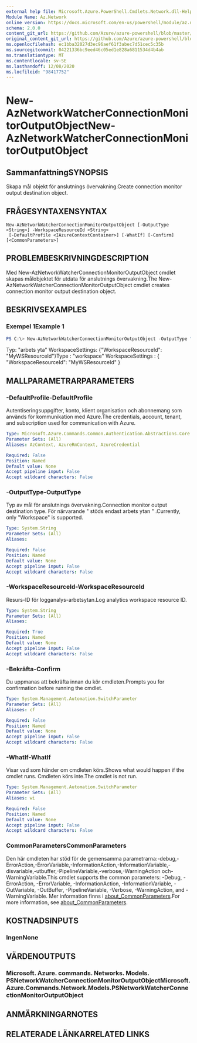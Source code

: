 ```yaml
---
external help file: Microsoft.Azure.PowerShell.Cmdlets.Network.dll-Help.xml
Module Name: Az.Network
online version: https://docs.microsoft.com/en-us/powershell/module/az.network/new-aznetworkwatcherconnectionmonitoroutputobject
schema: 2.0.0
content_git_url: https://github.com/Azure/azure-powershell/blob/master/src/Network/Network/help/New-AzNetworkWatcherConnectionMonitorOutputObject.md
original_content_git_url: https://github.com/Azure/azure-powershell/blob/master/src/Network/Network/help/New-AzNetworkWatcherConnectionMonitorOutputObject.md
ms.openlocfilehash: ec1bba32027d3ec96aef61f3abec7d51cec5c35b
ms.sourcegitcommit: 04221336bc9eed46c05ed1e828a6811534d4b4ab
ms.translationtype: MT
ms.contentlocale: sv-SE
ms.lasthandoff: 12/08/2020
ms.locfileid: "98417752"
---
```

# <span data-ttu-id="d5439-101">New-AzNetworkWatcherConnectionMonitorOutputObject</span><span class="sxs-lookup"><span data-stu-id="d5439-101">New-AzNetworkWatcherConnectionMonitorOutputObject</span></span>

## <span data-ttu-id="d5439-102">Sammanfattning</span><span class="sxs-lookup"><span data-stu-id="d5439-102">SYNOPSIS</span></span>
<span data-ttu-id="d5439-103">Skapa mål objekt för anslutnings övervakning.</span><span class="sxs-lookup"><span data-stu-id="d5439-103">Create connection monitor output destination object.</span></span>

## <span data-ttu-id="d5439-104">FRÅGESYNTAXEN</span><span class="sxs-lookup"><span data-stu-id="d5439-104">SYNTAX</span></span>

```
New-AzNetworkWatcherConnectionMonitorOutputObject [-OutputType <String>] -WorkspaceResourceId <String>
 [-DefaultProfile <IAzureContextContainer>] [-WhatIf] [-Confirm] [<CommonParameters>]
```

## <span data-ttu-id="d5439-105">PROBLEMBESKRIVNING</span><span class="sxs-lookup"><span data-stu-id="d5439-105">DESCRIPTION</span></span>
<span data-ttu-id="d5439-106">Med New-AzNetworkWatcherConnectionMonitorOutputObject cmdlet skapas målobjektet för utdata för anslutnings övervakning.</span><span class="sxs-lookup"><span data-stu-id="d5439-106">The New-AzNetworkWatcherConnectionMonitorOutputObject cmdlet creates connection monitor output destination object.</span></span>

## <span data-ttu-id="d5439-107">BESKRIVS</span><span class="sxs-lookup"><span data-stu-id="d5439-107">EXAMPLES</span></span>

### <span data-ttu-id="d5439-108">Exempel 1</span><span class="sxs-lookup"><span data-stu-id="d5439-108">Example 1</span></span>
```powershell
PS C:\> New-AzNetworkWatcherConnectionMonitorOutputObject -OutputType "workspace" -WorkspaceResourceId MyWSResourceId
```

<span data-ttu-id="d5439-109">Typ: "arbets yta" WorkspaceSettings: {"WorkspaceResourceId": "MyWSResourceId"}</span><span class="sxs-lookup"><span data-stu-id="d5439-109">Type              : "workspace" WorkspaceSettings : { "WorkspaceResourceId": "MyWSResourceId" }</span></span>

## <span data-ttu-id="d5439-110">MALLPARAMETRAR</span><span class="sxs-lookup"><span data-stu-id="d5439-110">PARAMETERS</span></span>

### <span data-ttu-id="d5439-111">-DefaultProfile</span><span class="sxs-lookup"><span data-stu-id="d5439-111">-DefaultProfile</span></span>
<span data-ttu-id="d5439-112">Autentiseringsuppgifter, konto, klient organisation och abonnemang som används för kommunikation med Azure.</span><span class="sxs-lookup"><span data-stu-id="d5439-112">The credentials, account, tenant, and subscription used for communication with Azure.</span></span>

```yaml
Type: Microsoft.Azure.Commands.Common.Authentication.Abstractions.Core.IAzureContextContainer
Parameter Sets: (All)
Aliases: AzContext, AzureRmContext, AzureCredential

Required: False
Position: Named
Default value: None
Accept pipeline input: False
Accept wildcard characters: False
```

### <span data-ttu-id="d5439-113">-OutputType</span><span class="sxs-lookup"><span data-stu-id="d5439-113">-OutputType</span></span>
<span data-ttu-id="d5439-114">Typ av mål för anslutnings övervakning.</span><span class="sxs-lookup"><span data-stu-id="d5439-114">Connection monitor output destination type.</span></span> <span data-ttu-id="d5439-115">För närvarande \" stöds endast arbets ytan \" .</span><span class="sxs-lookup"><span data-stu-id="d5439-115">Currently, only \"Workspace\" is supported.</span></span>

```yaml
Type: System.String
Parameter Sets: (All)
Aliases:

Required: False
Position: Named
Default value: None
Accept pipeline input: False
Accept wildcard characters: False
```

### <span data-ttu-id="d5439-116">-WorkspaceResourceId</span><span class="sxs-lookup"><span data-stu-id="d5439-116">-WorkspaceResourceId</span></span>
<span data-ttu-id="d5439-117">Resurs-ID för logganalys-arbetsytan.</span><span class="sxs-lookup"><span data-stu-id="d5439-117">Log analytics workspace resource ID.</span></span>

```yaml
Type: System.String
Parameter Sets: (All)
Aliases:

Required: True
Position: Named
Default value: None
Accept pipeline input: False
Accept wildcard characters: False
```

### <span data-ttu-id="d5439-118">-Bekräfta</span><span class="sxs-lookup"><span data-stu-id="d5439-118">-Confirm</span></span>
<span data-ttu-id="d5439-119">Du uppmanas att bekräfta innan du kör cmdleten.</span><span class="sxs-lookup"><span data-stu-id="d5439-119">Prompts you for confirmation before running the cmdlet.</span></span>

```yaml
Type: System.Management.Automation.SwitchParameter
Parameter Sets: (All)
Aliases: cf

Required: False
Position: Named
Default value: None
Accept pipeline input: False
Accept wildcard characters: False
```

### <span data-ttu-id="d5439-120">-WhatIf</span><span class="sxs-lookup"><span data-stu-id="d5439-120">-WhatIf</span></span>
<span data-ttu-id="d5439-121">Visar vad som händer om cmdleten körs.</span><span class="sxs-lookup"><span data-stu-id="d5439-121">Shows what would happen if the cmdlet runs.</span></span>
<span data-ttu-id="d5439-122">Cmdleten körs inte.</span><span class="sxs-lookup"><span data-stu-id="d5439-122">The cmdlet is not run.</span></span>

```yaml
Type: System.Management.Automation.SwitchParameter
Parameter Sets: (All)
Aliases: wi

Required: False
Position: Named
Default value: None
Accept pipeline input: False
Accept wildcard characters: False
```

### <span data-ttu-id="d5439-123">CommonParameters</span><span class="sxs-lookup"><span data-stu-id="d5439-123">CommonParameters</span></span>
<span data-ttu-id="d5439-124">Den här cmdleten har stöd för de gemensamma parametrarna:-debug,-ErrorAction,-ErrorVariable,-InformationAction,-InformationVariable,-disvariable,-utbuffer,-PipelineVariable,-verbose,-WarningAction och-WarningVariable.</span><span class="sxs-lookup"><span data-stu-id="d5439-124">This cmdlet supports the common parameters: -Debug, -ErrorAction, -ErrorVariable, -InformationAction, -InformationVariable, -OutVariable, -OutBuffer, -PipelineVariable, -Verbose, -WarningAction, and -WarningVariable.</span></span> <span data-ttu-id="d5439-125">Mer information finns i [about_CommonParameters](http://go.microsoft.com/fwlink/?LinkID=113216).</span><span class="sxs-lookup"><span data-stu-id="d5439-125">For more information, see [about_CommonParameters](http://go.microsoft.com/fwlink/?LinkID=113216).</span></span>

## <span data-ttu-id="d5439-126">KOSTNADS</span><span class="sxs-lookup"><span data-stu-id="d5439-126">INPUTS</span></span>

### <span data-ttu-id="d5439-127">Ingen</span><span class="sxs-lookup"><span data-stu-id="d5439-127">None</span></span>

## <span data-ttu-id="d5439-128">VÄRDEN</span><span class="sxs-lookup"><span data-stu-id="d5439-128">OUTPUTS</span></span>

### <span data-ttu-id="d5439-129">Microsoft. Azure. commands. Networks. Models. PSNetworkWatcherConnectionMonitorOutputObject</span><span class="sxs-lookup"><span data-stu-id="d5439-129">Microsoft.Azure.Commands.Network.Models.PSNetworkWatcherConnectionMonitorOutputObject</span></span>

## <span data-ttu-id="d5439-130">ANMÄRKNINGAR</span><span class="sxs-lookup"><span data-stu-id="d5439-130">NOTES</span></span>

## <span data-ttu-id="d5439-131">RELATERADE LÄNKAR</span><span class="sxs-lookup"><span data-stu-id="d5439-131">RELATED LINKS</span></span>
